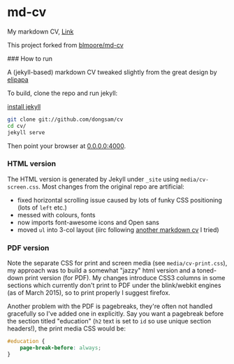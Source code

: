 # md-cv

My markdown CV, [Link](http://cv.dongsamb.com)

This project forked from [blmoore/md-cv](https://github.com/blmoore/md-cv)


### How to run


A (jekyll-based) markdown CV tweaked slightly from the great design by [elipapa](https://github.com/elipapa/markdown-cv)

To build, clone the repo and run jekyll:

[install jekyll](https://jekyllrb.com/docs/installation/)

```bash
git clone git://github.com/dongsam/cv
cd cv/
jekyll serve
```

Then point your browser at [0.0.0.0:4000](0.0.0.0:4000).

### HTML version

The HTML version is generated by Jekyll under `_site` using `media/cv-screen.css`. Most changes from the original repo are artificial:

* fixed horizontal scrolling issue caused by lots of funky CSS positioning (lots of `left` etc.)
* messed with colours, fonts
* now imports font-awesome icons and Open sans
* moved `ul` into 3-col layout (iirc following [another markdown cv](https://github.com/davidhampgonsalves/resume) I tried)

### PDF version

Note the separate CSS for print and screen media (see `media/cv-print.css`), my approach was to build a somewhat "jazzy" html version and a toned-down print version (for PDF). My changes introduce CSS3 columns in some sections which currently don't print to PDF under the blink/webkit engines (as of March 2015), so to print properly I suggest firefox.

Another problem with the PDF is pagebreaks, they're often not handled gracefully so I've added one in explicitly. Say you want a pagebreak before the section titled "education" (`h2` text is set to `id` so use unique section headers!), the print media CSS would be:

```CSS
#education {
	page-break-before: always;
}
```
